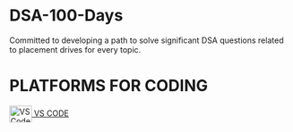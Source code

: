 # DSA-100-Days
Committed to developing a path to solve significant DSA questions related to placement drives for every topic.

# PLATFORMS FOR CODING
<a href="https://code.visualstudio.com/" target="blank">
    <img align="center" src="https://upload.wikimedia.org/wikipedia/commons/9/9a/Visual_Studio_Code_1.35_icon.svg" alt="VS Code" height="30" width="40" /> 
VS CODE
